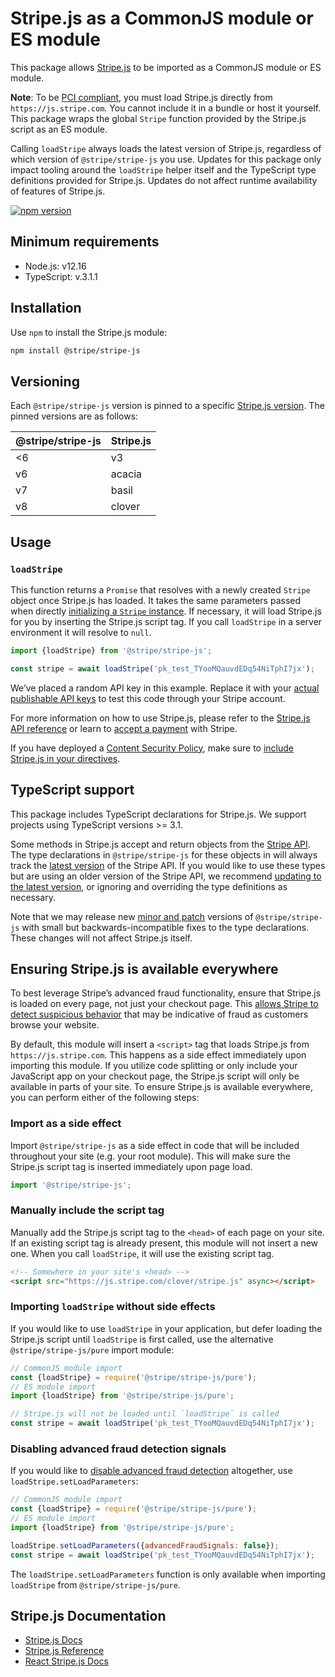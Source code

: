 # Stripe.js as a CommonJS module or ES module

This package allows [Stripe.js](https://stripe.com/docs/stripe-js) to be
imported as a CommonJS module or ES module.

**Note**: To be
[PCI compliant](https://stripe.com/docs/security/guide#validating-pci-compliance),
you must load Stripe.js directly from `https://js.stripe.com`. You cannot
include it in a bundle or host it yourself. This package wraps the global
`Stripe` function provided by the Stripe.js script as an ES module.

Calling `loadStripe` always loads the latest version of Stripe.js, regardless of
which version of `@stripe/stripe-js` you use. Updates for this package only
impact tooling around the `loadStripe` helper itself and the TypeScript type
definitions provided for Stripe.js. Updates do not affect runtime availability
of features of Stripe.js.

[![npm version](https://img.shields.io/npm/v/@stripe/stripe-js.svg?style=flat-square)](https://www.npmjs.com/package/@stripe/stripe-js)

## Minimum requirements

- Node.js: v12.16
- TypeScript: v.3.1.1

## Installation

Use `npm` to install the Stripe.js module:

```sh
npm install @stripe/stripe-js
```

## Versioning

Each `@stripe/stripe-js` version is pinned to a specific
[Stripe.js version](https://docs.stripe.com/sdks/stripejs-versioning). The
pinned versions are as follows:

| **@stripe/stripe-js** | **Stripe.js** |
| --------------------- | ------------- |
| <6                    | v3            |
| v6                    | acacia        |
| v7                    | basil         |
| v8                    | clover        |

## Usage

### `loadStripe`

This function returns a `Promise` that resolves with a newly created `Stripe`
object once Stripe.js has loaded. It takes the same parameters passed when
directly
[initializing a `Stripe` instance](https://stripe.com/docs/js/initializing). If
necessary, it will load Stripe.js for you by inserting the Stripe.js script tag.
If you call `loadStripe` in a server environment it will resolve to `null`.

```js
import {loadStripe} from '@stripe/stripe-js';

const stripe = await loadStripe('pk_test_TYooMQauvdEDq54NiTphI7jx');
```

We’ve placed a random API key in this example. Replace it with your
[actual publishable API keys](https://dashboard.stripe.com/account/apikeys) to
test this code through your Stripe account.

For more information on how to use Stripe.js, please refer to the
[Stripe.js API reference](https://stripe.com/docs/js) or learn to
[accept a payment](https://stripe.com/docs/payments/accept-a-payment) with
Stripe.

If you have deployed a
[Content Security Policy](https://developer.mozilla.org/en-US/docs/Web/Security/CSP),
make sure to
[include Stripe.js in your directives](https://stripe.com/docs/security/guide#content-security-policy).

## TypeScript support

This package includes TypeScript declarations for Stripe.js. We support projects
using TypeScript versions >= 3.1.

Some methods in Stripe.js accept and return objects from the
[Stripe API](https://stripe.com/docs/api). The type declarations in
`@stripe/stripe-js` for these objects in will always track the
[latest version](https://stripe.com/docs/api/versioning) of the Stripe API. If
you would like to use these types but are using an older version of the Stripe
API, we recommend
[updating to the latest version](https://stripe.com/docs/upgrades#how-can-i-upgrade-my-api),
or ignoring and overriding the type definitions as necessary.

Note that we may release new [minor and patch](https://semver.org/) versions of
`@stripe/stripe-js` with small but backwards-incompatible fixes to the type
declarations. These changes will not affect Stripe.js itself.

## Ensuring Stripe.js is available everywhere

To best leverage Stripe’s advanced fraud functionality, ensure that Stripe.js is
loaded on every page, not just your checkout page. This
[allows Stripe to detect suspicious behavior](https://stripe.com/docs/disputes/prevention/advanced-fraud-detection)
that may be indicative of fraud as customers browse your website.

By default, this module will insert a `<script>` tag that loads Stripe.js from
`https://js.stripe.com`. This happens as a side effect immediately upon
importing this module. If you utilize code splitting or only include your
JavaScript app on your checkout page, the Stripe.js script will only be
available in parts of your site. To ensure Stripe.js is available everywhere,
you can perform either of the following steps:

### Import as a side effect

Import `@stripe/stripe-js` as a side effect in code that will be included
throughout your site (e.g. your root module). This will make sure the Stripe.js
script tag is inserted immediately upon page load.

```js
import '@stripe/stripe-js';
```

### Manually include the script tag

Manually add the Stripe.js script tag to the `<head>` of each page on your site.
If an existing script tag is already present, this module will not insert a new
one. When you call `loadStripe`, it will use the existing script tag.

```html
<!-- Somewhere in your site's <head> -->
<script src="https://js.stripe.com/clover/stripe.js" async></script>
```

### Importing `loadStripe` without side effects

If you would like to use `loadStripe` in your application, but defer loading the
Stripe.js script until `loadStripe` is first called, use the alternative
`@stripe/stripe-js/pure` import module:

```js
// CommonJS module import
const {loadStripe} = require('@stripe/stripe-js/pure');
// ES module import
import {loadStripe} from '@stripe/stripe-js/pure';

// Stripe.js will not be loaded until `loadStripe` is called
const stripe = await loadStripe('pk_test_TYooMQauvdEDq54NiTphI7jx');
```

### Disabling advanced fraud detection signals

If you would like to
[disable advanced fraud detection](https://stripe.com/docs/disputes/prevention/advanced-fraud-detection#disabling-advanced-fraud-detection)
altogether, use `loadStripe.setLoadParameters`:

```js
// CommonJS module import
const {loadStripe} = require('@stripe/stripe-js/pure');
// ES module import
import {loadStripe} from '@stripe/stripe-js/pure';

loadStripe.setLoadParameters({advancedFraudSignals: false});
const stripe = await loadStripe('pk_test_TYooMQauvdEDq54NiTphI7jx');
```

The `loadStripe.setLoadParameters` function is only available when importing
`loadStripe` from `@stripe/stripe-js/pure`.

## Stripe.js Documentation

- [Stripe.js Docs](https://stripe.com/docs/stripe-js)
- [Stripe.js Reference](https://stripe.com/docs/js)
- [React Stripe.js Docs](https://stripe.com/docs/stripe-js/react)
